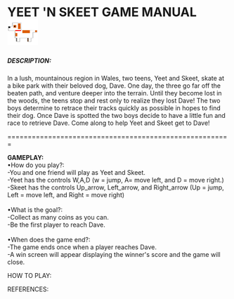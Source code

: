  <h1> YEET 'N SKEET GAME MANUAL <img src="Dave transparent resize.png" alt="" </h1>

   <h5>DESCRIPTION:</h5>
    In a lush, mountainous region in Wales, two teens, Yeet and Skeet, skate at a bike park with their beloved dog, Dave.
    One day, the three go far off the beaten path, and venture deeper into the terrain. Until they become lost in the woods, the teens stop and rest only to realize they lost Dave! The two boys determine to retrace their tracks quickly as possible in hopes to find their dog. Once Dave is spotted the two boys decide to have a little fun and race to retrieve Dave. Come along to help Yeet and Skeet get to Dave!
<p>=======================================================</p>

**GAMEPLAY:** <br />  •How do you play?:  
      -You and one friend will play as Yeet and Skeet. 
      <br />-Yeet has the controls W,A,D (w = jump, A= move left, and D = move right.) 
      <br />-Skeet has the controls Up_arrow, Left_arrow, and Right_arrow (Up = jump, Left = move left, and Right = move right) </br>
      <br /> •What is the goal?:
      <br />-Collect as many coins as you can.
      <br />-Be the first player to reach Dave. </br>
      <br />•When does the game end?:
      <br />-The game ends once when a player reaches Dave.
      <br />-A win screen will appear displaying the winner's score and the game will close.
      
      

HOW TO PLAY:

REFERENCES:
